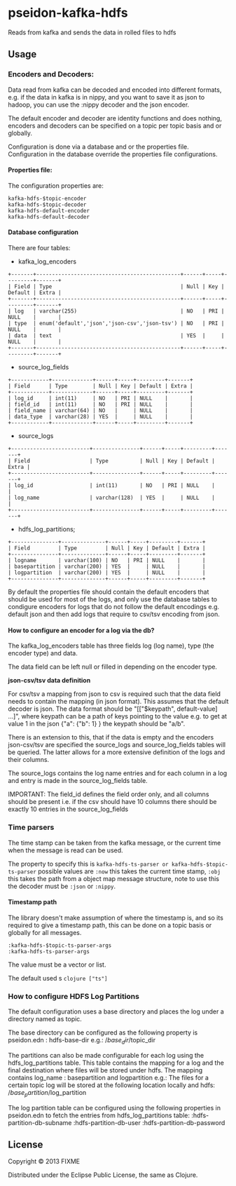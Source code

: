 # pseidon-kafka-hdfs

Reads from kafka and sends the data in rolled files to hdfs

## Usage

### Encoders and Decoders:

Data read from kafka can be decoded and encoded into different formats, e.g. if the data in kafka is in nippy, 
and you want to save it as json to hadoop, you can use the :nippy decoder and the json encoder.

The default encoder and decoder are identity functions and does nothing, encoders and decoders can be specified
on a topic per topic basis and or globally.

Configuration is done via a database and or the properties file.
Configuration in the database override the properties file configurations.

#### Properties file:

The configuration properties are:
```
kafka-hdfs-$topic-encoder
kafka-hdfs-$topic-decoder
kafka-hdfs-default-encoder
kafka-hdfs-default-decoder
```

#### Database configuration

There are four tables:

* kafka_log_encoders

```
+-------+----------------------------------------------+------+-----+---------+-------+
| Field | Type                                         | Null | Key | Default | Extra |
+-------+----------------------------------------------+------+-----+---------+-------+
| log   | varchar(255)                                 | NO   | PRI | NULL    |       |
| type  | enum('default','json','json-csv','json-tsv') | NO   | PRI | NULL    |       |
| data  | text                                         | YES  |     | NULL    |       |
+-------+----------------------------------------------+------+-----+---------+-------+
```

* source_log_fields

```
+------------+-------------+------+-----+---------+-------+
| Field      | Type        | Null | Key | Default | Extra |
+------------+-------------+------+-----+---------+-------+
| log_id     | int(11)     | NO   | PRI | NULL    |       |
| field_id   | int(11)     | NO   | PRI | NULL    |       |
| field_name | varchar(64) | NO   |     | NULL    |       |
| data_type  | varchar(28) | YES  |     | NULL    |       |
+------------+-------------+------+-----+---------+-------+
```

* source_logs

```
+-------------------------+---------------+------+-----+---------+-------+
| Field                   | Type          | Null | Key | Default | Extra |
+-------------------------+---------------+------+-----+---------+-------+
| log_id                  | int(11)       | NO   | PRI | NULL    |       |
| log_name                | varchar(128)  | YES  |     | NULL    |       |
+-------------------------+---------------+------+-----+---------+-------+
```

* hdfs_log_partitions;

```
+---------------+--------------+------+-----+---------+-------+
| Field         | Type         | Null | Key | Default | Extra |
+---------------+--------------+------+-----+---------+-------+
| logname       | varchar(100) | NO   | PRI | NULL    |       |
| basepartition | varchar(200) | YES  |     | NULL    |       |
| logpartition  | varchar(200) | YES  |     | NULL    |       |
+---------------+--------------+------+-----+---------+-------+
```

By default the properties file should contain the default encoders that should be used for most of the logs, and only use the database tables
to condigure encoders for logs that do not follow the default encodings e.g. default json and then add logs that require to csv/tsv encoding from json.

#### How to configure an encoder for a log via the db?

The kafka_log_encoders table has three fields log (log name), type (the encoder type) and data.

The data field can be left null or filled in depending on the encoder type.

__json-csv/tsv data definition__

For csv/tsv a mapping from json to csv is required such that the data field needs to contain the mapping (in json format).
This assumes that the default decoder is json. The data format should be "[[\"$keypath\", default-value] ...]", where keypath can be a path of keys pointing to the value
e.g. to get at value 1 in the json {"a": {"b": 1} } the keypath should be "a/b".

There is an extension to this, that if the data is empty and the encoders json-csv/tsv are specified the source_logs and source_log_fields tables will be queried.
The latter allows for a more extensive definition of the logs and their columns.

The source_logs contains the log name entries and for each column in a log and entry is made in the source_log_fields table.

IMPORTANT:
The field_id defines the field order only, and all columns should be present i.e. if the csv should have 10 columns there should be exactly 10 entries in the source_log_fields



### Time parsers

The time stamp can be taken from the kafka message, or the current time when the message is read can be used.

The property to specify this is ```kafka-hdfs-ts-parser or kafka-hdfs-$topic-ts-parser``` possible values are ```:now``` this takes the current time stamp,
```:obj``` this takes the path from a object map message structure, note to use this the decoder must be ```:json``` or ```:nippy```.

#### Timestamp path

The library doesn't make assumption of where the timestamp is, and so its required to give a timestamp path, 
this can be done on a topic basis or globally for all messages.

```
:kafka-hdfs-$topic-ts-parser-args
:kafka-hdfs-ts-parser-args
```

The value must be a vector or list.

The default used s ```clojure ["ts"]```

### How to configure HDFS Log Partitions
The default configuration uses a base directory and places the log under a directory named as topic.

The base directory can be configured as the following property is pseidon.edn : hdfs-base-dir
         e.g.: /$base_dir/$topic_dir

The partitions can also be made configurable for each log using the hdfs_log_partitions table.
This table contains the mapping for a log and the final destination where files  will be stored under hdfs.
The mapping contains
               log_name : basepartition and  logpartition
               e.g.: The files for a certain topic log will be stored at the following location locally and hdfs: /$base_partition/$log_partition
 
The log partition table can be configured using the following properties in pseidon.edn to fetch the entries from hdfs_log_partitions table:
:hdfs-partition-db-subname 
:hdfs-partition-db-user 
:hdfs-partition-db-password


## License

Copyright © 2013 FIXME

Distributed under the Eclipse Public License, the same as Clojure.
